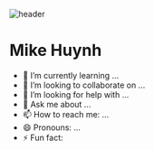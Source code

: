 ![header](https://capsule-render.vercel.app/api?type=shark&height=200&text=Stroke%20Test&fontAlign=70&stroke=00FF00&strokeWidth=5)
# Mike Huynh
 
- 🌱 I’m currently learning ...
- 👯 I’m looking to collaborate on ...
- 🤔 I’m looking for help with ...
- 💬 Ask me about ...
- 📫 How to reach me: ...
- 😄 Pronouns: ...
- ⚡ Fun fact:

